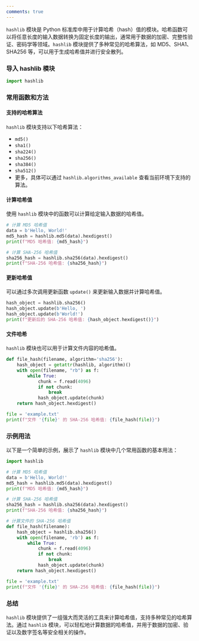 ```yaml
---
comments: true
---
```


`hashlib` 模块是 Python 标准库中用于计算哈希（hash）值的模块。哈希函数可以将任意长度的输入数据转换为固定长度的输出，通常用于数据的加密、完整性验证、密码学等领域。`hashlib` 模块提供了多种常见的哈希算法，如 MD5、SHA1、SHA256 等，可以用于生成哈希值并进行安全散列。

### 导入 hashlib 模块

```python
import hashlib
```

### 常用函数和方法

#### 支持的哈希算法

`hashlib` 模块支持以下哈希算法：

- `md5()`
- `sha1()`
- `sha224()`
- `sha256()`
- `sha384()`
- `sha512()`
- 更多，具体可以通过 `hashlib.algorithms_available` 查看当前环境下支持的算法。

#### 计算哈希值

使用 `hashlib` 模块中的函数可以计算给定输入数据的哈希值。

```python
# 计算 MD5 哈希值
data = b'Hello, World!'
md5_hash = hashlib.md5(data).hexdigest()
print(f"MD5 哈希值: {md5_hash}")

# 计算 SHA-256 哈希值
sha256_hash = hashlib.sha256(data).hexdigest()
print(f"SHA-256 哈希值: {sha256_hash}")
```

#### 更新哈希值

可以通过多次调用更新函数 `update()` 来更新输入数据并计算哈希值。

```python
hash_object = hashlib.sha256()
hash_object.update(b'Hello, ')
hash_object.update(b'World!')
print(f"更新后的 SHA-256 哈希值: {hash_object.hexdigest()}")
```

#### 文件哈希

`hashlib` 模块也可以用于计算文件内容的哈希值。

```python
def file_hash(filename, algorithm='sha256'):
    hash_object = getattr(hashlib, algorithm)()
    with open(filename, "rb") as f:
        while True:
            chunk = f.read(4096)
            if not chunk:
                break
            hash_object.update(chunk)
    return hash_object.hexdigest()

file = 'example.txt'
print(f"文件 '{file}' 的 SHA-256 哈希值: {file_hash(file)}")
```

### 示例用法

以下是一个简单的示例，展示了 `hashlib` 模块中几个常用函数的基本用法：

```python
import hashlib

# 计算 MD5 哈希值
data = b'Hello, World!'
md5_hash = hashlib.md5(data).hexdigest()
print(f"MD5 哈希值: {md5_hash}")

# 计算 SHA-256 哈希值
sha256_hash = hashlib.sha256(data).hexdigest()
print(f"SHA-256 哈希值: {sha256_hash}")

# 计算文件的 SHA-256 哈希值
def file_hash(filename):
    hash_object = hashlib.sha256()
    with open(filename, 'rb') as f:
        while True:
            chunk = f.read(4096)
            if not chunk:
                break
            hash_object.update(chunk)
    return hash_object.hexdigest()

file = 'example.txt'
print(f"文件 '{file}' 的 SHA-256 哈希值: {file_hash(file)}")
```

### 总结

`hashlib` 模块提供了一组强大而灵活的工具来计算哈希值，支持多种常见的哈希算法。通过 `hashlib` 模块，可以轻松地计算数据的哈希值，并用于数据的加密、验证以及数字签名等安全相关的操作。